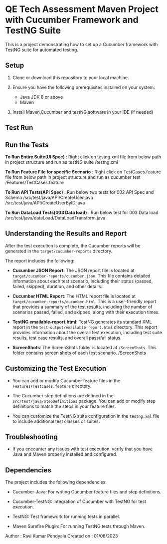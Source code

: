 # QE Tech Assessment Maven Project with Cucumber Framework and TestNG Suite

This is a project demonstrating how to set up a Cucumber framework with TestNG suite for automated testing.

## Setup

1. Clone or download this repository to your local machine.

2. Ensure you have the following prerequisites installed on your system:
   - Java JDK 8 or above
   - Maven

3. Install Maven,Cucumber and testNG software in your IDE (if needed)

## Test Run

## Run the Tests

**To Run Entire Suite(UI Spec)** : Right click on testng.xml file from below path in project structure and run as testNG suite
/testng.xml

**To Run Feature File for specific Scenario** : Right click on TestCases.feature file from below path in project structure and run as cucumber test
/Features/TestCases.feature

**To Run API Tests(API Spec)** : Run below two tests for 002 API Spec and Schema
/src/test/java/API/CreateUser.java
/src/test/java/API/CreateUserByID.java

**To Run DataLoad Tests(003 Data load)** : Run below test for 003 Data load
/src/test/java/dataLoad/DataLoadTransform.java

## Understanding the Results and Report

After the test execution is complete, the Cucumber reports will be generated in the `target/cucumber-reports` directory.

The report includes the following:

- **Cucumber JSON Report**: The JSON report file is located at `target/cucumber-reports/cucumber.json`. This file contains detailed information about each test scenario, including their status (passed, failed, skipped), duration, and other details.

- **Cucumber HTML Report**: The HTML report file is located at `target/cucumber-reports/cucumber.html`. This is a user-friendly report that provides a summary of the test results, including the number of scenarios passed, failed, and skipped, along with their execution times.

- **TestNG emailable-report.html**: TestNG generates its standard XML report in the `test-output/emailable-report.html` directory. This report provides information about the overall test execution, including test suite results, test case results, and overall pass/fail status.

- **ScreenShots**: The ScreenShots folder is located at `/ScreenShots`. This folder contains screen shots of each test scenario.
/ScreenShots

## Customizing the Test Execution

- You can add or modify Cucumber feature files in the `Features/TestCases.feature` directory.

- The Cucumber step definitions are defined in the `src/test/java/stepDefinitions` package. You can add or modify step definitions to match the steps in your feature files.

- You can customize the TestNG suite configuration in the `testng.xml` file to include additional test classes or suites.

## Troubleshooting

- If you encounter any issues with test execution, verify that you have Java and Maven properly installed and configured.


## Dependencies

The project includes the following dependencies:

- Cucumber-Java: For writing Cucumber feature files and step definitions.

- Cucumber-TestNG: Integration of Cucumber with TestNG for test execution.

- TestNG: Test framework for running tests in parallel.

- Maven Surefire Plugin: For running TestNG tests through Maven.


Author : Ravi Kumar Pendyala
Created on : 01/08/2023